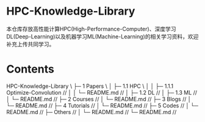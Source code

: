 # HPC-Knowledge-Library
本仓库存放高性能计算HPC(High-Performance-Computer)、深度学习DL(Deep-Learning)以及机器学习ML(Machine-Learning)的相关学习资料，欢迎补充上传共同学习。
# Contents
HPC-Knowledge-Library \\
├─ 1 Papers \\
│    ├─ 1.1 HPC \\
│    │    ├─ 1.1.1 Optimize-Convolution //
│    │    └─ README.md //
│    ├─ 1.2 DL //
│    ├─ 1.3 ML //
│    └─ README.md //
├─ 2 Courses //
│    └─ README.md //
├─ 3 Blogs //
│    └─ README.md //
├─ 4 Tutorials //
│    └─ README.md //
├─ 5 Codes //
│    └─ README.md //
├─ Others //
│    └─ README.md //
└─ README.md //
